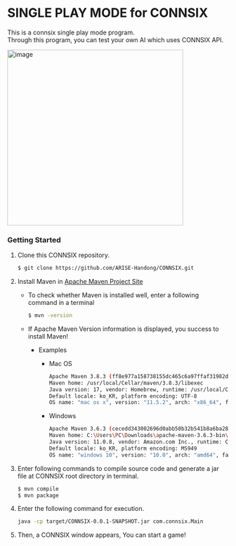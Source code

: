 # SINGLE PLAY MODE for CONNSIX
This is a connsix single play mode program.  
Through this program, you can test your own AI which uses CONNSIX API.



<img width="400" alt="image" src="https://user-images.githubusercontent.com/54518241/137683540-29843bd3-df52-489e-b18f-8a8ccf20eabc.png">



### Getting Started

1. Clone this CONNSIX repository.

    ```bash
    $ git clone https://github.com/ARISE-Handong/CONNSIX.git
    ```

2. Install Maven in [Apache Maven Project Site](https://maven.apache.org/download.cgi#)

    - To check whether Maven is installed well, enter a following command in a terminal
  
        ```bash
        $ mvn -version
        ```

    - If Apache Maven Version information is displayed, you success to install Maven! 
    
        * Examples
    
            + Mac OS
    
                ```bash
                Apache Maven 3.8.3 (ff8e977a158738155dc465c6a97ffaf31982d739)
                Maven home: /usr/local/Cellar/maven/3.8.3/libexec
                Java version: 17, vendor: Homebrew, runtime: /usr/local/Cellar/openjdk/17/libexec/openjdk.jdk/Contents/Home
                Default locale: ko_KR, platform encoding: UTF-8
                OS name: "mac os x", version: "11.5.2", arch: "x86_64", family: "mac"
                ```
    
            + Windows
    
                ```bash
                Apache Maven 3.6.3 (cecedd343002696d0abb50b32b541b8a6ba2883f)
                Maven home: C:\Users\PC\Downloads\apache-maven-3.6.3-bin\apache-maven-3.6.3\bin\..
                Java version: 11.0.8, vendor: Amazon.com Inc., runtime: C:\Program Files\Amazon Corretto\jdk11.0.8_10
                Default locale: ko_KR, platform encoding: MS949
                OS name: "windows 10", version: "10.0", arch: "amd64", family: "windows"
                ```

3. Enter following commands to compile source code and generate a jar file at CONNSIX root directory in terminal.

    ```bash
    $ mvn compile
    $ mvn package
    ```
  
4. Enter the following command for execution.

    ```bash
    java -cp target/CONNSIX-0.0.1-SNAPSHOT.jar com.connsix.Main
    ```
  
5. Then, a CONNSIX window appears, You can start a game!



  
  
   
 
    

